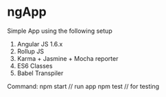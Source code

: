 # ngApp

Simple App using the following setup

1. Angular JS 1.6.x
2. Rollup JS
3. Karma + Jasmine + Mocha reporter
4. ES6 Classes
5. Babel Transpiler

Command:
npm start // run app
npm test // for testing